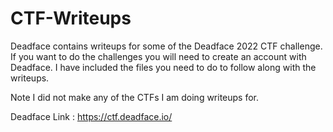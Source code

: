 # CTF-Writeups

Deadface contains writeups for some of the Deadface 2022 CTF challenge.
If you want to do the challenges you will need to create an account with Deadface.
I have included the files you need to do to follow along with the writeups.

Note I did not make any of the CTFs I am doing writeups for.

Deadface Link : https://ctf.deadface.io/
